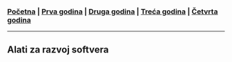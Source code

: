 ### [Početna](../README.md) | [Prva godina](../main_pages/prva.md) | [Druga godina](../main_pages/druga.md) | [Treća godina](../main_pages/treca.md) | [Četvrta godina](../main_pages/cetvrta.md)

---

## Alati za razvoj softvera

<br>

